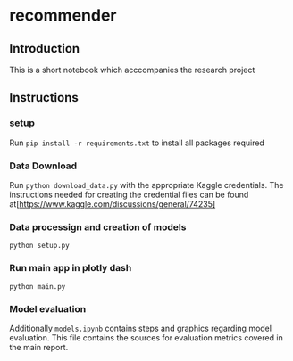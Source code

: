 # recommender
 
 ## Introduction 
 This is a short notebook which acccompanies the research project

 ## Instructions

 ### setup
 Run `pip install -r requirements.txt` to install all packages required

### Data Download
Run `python download_data.py` with the appropriate Kaggle credentials. The instructions needed for creating the credential files can be found at[https://www.kaggle.com/discussions/general/74235]

### Data processign and creation of models
`python setup.py`

### Run main app in plotly dash
`python main.py`

### Model evaluation
Additionally `models.ipynb` contains steps and graphics regarding model evaluation. This file contains the sources for evaluation metrics covered in the main report. 